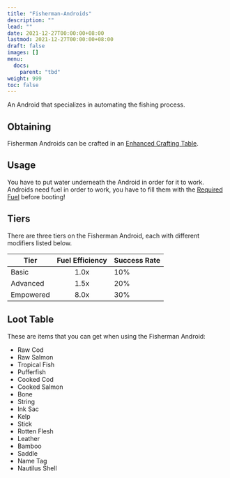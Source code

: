 ```yaml
---
title: "Fisherman-Androids"
description: ""
lead: ""
date: 2021-12-27T00:00:00+08:00
lastmod: 2021-12-27T00:00:00+08:00
draft: false
images: []
menu: 
  docs:
    parent: "tbd"
weight: 999
toc: false
---
```


An Android that specializes in automating the fishing process.

## Obtaining

Fisherman Androids can be crafted in an [Enhanced Crafting Table](/docs/slimefun/enhanced-crafting-table).

## Usage

You have to put water underneath the Android in order for it to work.
Androids need fuel in order to work, you have to fill them with the [Required Fuel](/docs/slimefun/normal-androids#power-source) before booting!

## Tiers

There are three tiers on the Fisherman Android, each with different modifiers listed below.

| Tier      | Fuel Efficiency | Success Rate |
| --------- | :-------------: | ------------ |
| Basic     | 1.0x            | 10%          |
| Advanced  | 1.5x            | 20%          |
| Empowered | 8.0x            | 30%          |

## Loot Table

These are items that you can get when using the Fisherman Android:

- Raw Cod
- Raw Salmon
- Tropical Fish
- Pufferfish
- Cooked Cod
- Cooked Salmon
- Bone
- String
- Ink Sac
- Kelp
- Stick
- Rotten Flesh
- Leather
- Bamboo
- Saddle
- Name Tag
- Nautilus Shell
